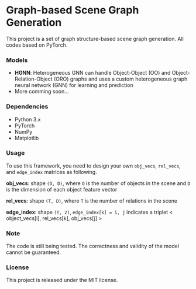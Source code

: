 # Graph-based Scene Graph Generation
This project is a set of graph structure-based scene graph generation. All codes based on PyTorch.

### Models
- **HGNN**: Heterogeneous GNN can handle Object-Object (OO) and Object-Relation-Object (ORO) graphs and uses a custom heterogeneous graph neural network (GNN) for learning and prediction
- More comming soon...

### Dependencies

- Python 3.x
- PyTorch
- NumPy
- Matplotlib


### Usage
To use this framework, you need to design your own `obj_vecs`, `rel_vecs`, and `edge_index` matrices as following.

**obj_vecs**: shape `(O, D)`, where `O` is the number of objects in the scene and `D` is the dimension of each object feature vector

**rel_vecs**: shape `(T, D)`, where `T` is the number of relations in the scene

**edge_index**: shape `(T, 2)`, `edge_index[k] = i, j` indicates a triplet < object_vecs[i], rel_vecs[k], obj_vecs[j] >


### Note
The code is still being tested. The correctness and validity of the model cannot be guaranteed.

### License
This project is released under the MIT license.
